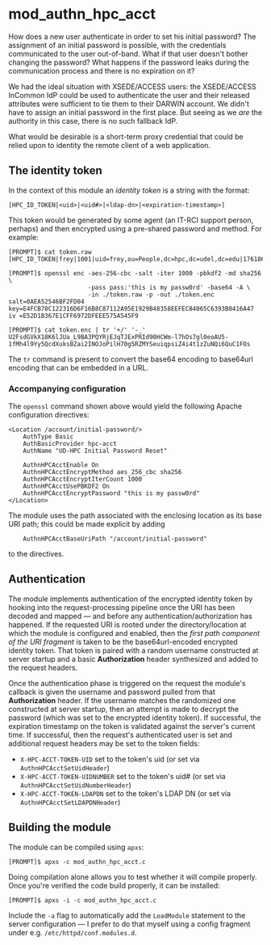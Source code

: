 # mod_authn_hpc_acct

How does a new user authenticate in order to set his initial password?  The assignment of an initial password is possible, with the credentials communicated to the user out-of-band.  What if that user doesn't bother changing the password?  What happens if the password leaks during the communication process and there is no expiration on it?

We had the ideal situation with XSEDE/ACCESS users:  the XSEDE/ACCESS InCommon IdP could be used to authenticate the user and their released attributes were sufficient to tie them to their DARWIN account.  We didn't have to assign an initial password in the first place.  But seeing as we _are_ the authority in this case, there is no such fallback IdP.

What would be desirable is a short-term proxy credential that could be relied upon to identity the remote client of a web application.

## The identity token

In the context of this module an *identity token* is a string with the format:

```
[HPC_ID_TOKEN|<uid>|<uid#>|<ldap-dn>|<expiration-timestamp>]
```

This token would be generated by some agent (an IT-RCI support person, perhaps) and then encrypted using a pre-shared password and method.  For example:

```
[PROMPT]$ cat token.raw
[HPC_ID_TOKEN|frey|1001|uid=frey,ou=People,dc=hpc,dc=udel,dc=edu|1761868800]

[PROMPT]$ openssl enc -aes-256-cbc -salt -iter 1000 -pbkdf2 -md sha256 \
                      -pass pass:'this is my passw0rd' -base64 -A \
                      -in ./token.raw -p -out ./token.enc
salt=0AEA52546BF2FD04
key=E4FCB78C122316D6F16B8C87112A95E1929B48358EEFEC84065C6393B0416A47
iv =E52D1B367E1CFF6972DFEEE575A545F9

[PROMPT]$ cat token.enc | tr '+/' '-_'
U2FsdGVkX18K6lJUa_L9BA3PQYRjEJqTJExPRId90HCWm-l7hOs7gl0eoAU5-1fMh4l9Yy5QcdXuksBZai2INOJoPilH70g5RZMYSeuiqpsiZ4i4t1zZuNQi6QuC1FOs
```

The `tr` command is present to convert the base64 encoding to base64url encoding that can be embedded in a URL.

### Accompanying configuration

The `openssl` command shown above would yield the following Apache configuration directives:

```
<Location /account/initial-password/>
    AuthType Basic
    AuthBasicProvider hpc-acct
    AuthName "UD-HPC Initial Password Reset"

    AuthnHPCAcctEnable On
    AuthnHPCAcctEncryptMethod aes_256_cbc sha256
    AuthnHPCAcctEncryptIterCount 1000
    AuthnHPCAcctUsePBKDF2 On
    AuthnHPCAcctEncryptPassword "this is my passw0rd"
</Location>
```

The module uses the path associated with the enclosing location as its base URI path; this could be made explicit by adding

```
    AuthnHPCAcctBaseUriPath "/account/initial-password"
```

to the directives.

## Authentication

The module implements authentication of the encrypted identity token by hooking into the request-processing pipeline once the URI has been decoded and mapped — and before any authentication/authorization has happened.  If the requested URI is rooted under the directory/location at which the module is configured and enabled, then the *first path component of the URI fragment* is taken to be the base64url-encoded encrypted identity token.  That token is paired with a random username constructed at server startup and a basic **Authorization** header synthesized and added to the request headers.

Once the authentication phase is triggered on the request the module's callback is given the username and password pulled from that **Authorization** header.  If the username matches the randomized one constructed at server startup, then an attempt is made to decrypt the password (which was set to the encrypted identity token).  If successful, the expiration timestamp on the token is validated against the server's current time.  If successful, then the request's authenticated user is set and additional request headers may be set to the token fields:

- `X-HPC-ACCT-TOKEN-UID` set to the token's uid (or set via `AuthnHPCAcctSetUidHeader`)
- `X-HPC-ACCT-TOKEN-UIDNUMBER` set to the token's uid# (or set via `AuthnHPCAcctSetUidNumberHeader`)
- `X-HPC-ACCT-TOKEN-LDAPDN` set to the token's LDAP DN (or set via `AuthnHPCAcctSetLDAPDNHeader`)

## Building the module

The module can be compiled using `apxs`:

```
[PROMPT]$ apxs -c mod_authn_hpc_acct.c
```

Doing compilation alone allows you to test whether it will compile properly.  Once you're verified the code build properly, it can be installed:

```
[PROMPT]$ apxs -i -c mod_authn_hpc_acct.c
```

Include the `-a` flag to automatically add the `LoadModule` statement to the server configuration — I prefer to do that myself using a config fragment under e.g. `/etc/httpd/conf.modules.d`.
